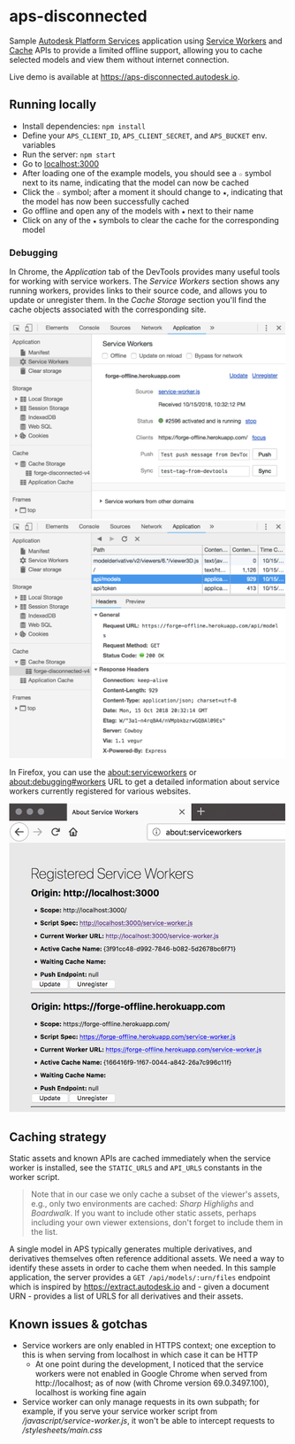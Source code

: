 # aps-disconnected

Sample [Autodesk Platform Services](https://aps.autodesk.com/) application using
[Service Workers](https://developer.mozilla.org/en-US/docs/Web/API/Service_Worker_API)
and [Cache](https://developer.mozilla.org/en-US/docs/Web/API/Cache) APIs to provide
a limited offline support, allowing you to cache selected models and view them
without internet connection.

Live demo is available at https://aps-disconnected.autodesk.io.

## Running locally

- Install dependencies: `npm install`
- Define your `APS_CLIENT_ID`, `APS_CLIENT_SECRET`, and `APS_BUCKET` env. variables
- Run the server: `npm start`
- Go to [localhost:3000](http://localhost:3000)
- After loading one of the example models, you should see a `☆` symbol next to its name,
indicating that the model can now be cached
- Click the `☆` symbol; after a moment it should change to `★`, indicating that the model
has now been successfully cached
- Go offline and open any of the models with `★` next to their name
- Click on any of the `★` symbols to clear the cache for the corresponding model

### Debugging

In Chrome, the _Application_ tab of the DevTools provides many useful tools for working
with service workers. The _Service Workers_ section shows any running workers, provides
links to their source code, and allows you to update or unregister them. In the _Cache Storage_
section you'll find the cache objects associated with the corresponding site.

<img src="docs/chrome-serviceworkers.png" alt="Chrome - Service Workers" width="500">

<img src="docs/chrome-caches.png" alt="Chrome - Cache Objects" width="500">

In Firefox, you can use the [about:serviceworkers](about:serviceworkers) or
[about:debugging#workers](about:debugging#workers) URL to get a detailed information
about service workers currently registered for various websites.

<img src="docs/firefox-serviceworkers.png" alt="Firefox - Service Workers" width="500">

## Caching strategy

Static assets and known APIs are cached immediately when the service worker is installed,
see the `STATIC_URLS` and `API_URLS` constants in the worker script.

> Note that in our case we only cache a subset of the viewer's assets, e.g., only two
environments are cached: _Sharp Highlighs_ and _Boardwalk_. If you want to include
other static assets, perhaps including your own viewer extensions, don't forget
to include them in the list.

A single model in APS typically generates multiple derivatives, and derivatives
themselves often reference additional assets. We need a way to identify these assets
in order to cache them when needed. In this sample application, the server provides
a `GET /api/models/:urn/files` endpoint which is inspired by https://extract.autodesk.io
and - given a document URN - provides a list of URLS for all derivatives and their assets.

## Known issues & gotchas

- Service workers are only enabled in HTTPS context; one exception to this
is when serving from localhost in which case it can be HTTP
    - At one point during the development, I noticed that the service
    workers were not enabled in Google Chrome when served from http://localhost;
    as of now (with Chrome version 69.0.3497.100), localhost is working fine again
- Service worker can only manage requests in its own subpath; for example,
if you serve your service worker script from _/javascript/service-worker.js_,
it won't be able to intercept requests to _/stylesheets/main.css_
